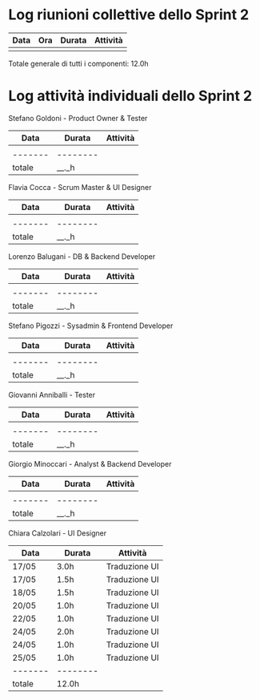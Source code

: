 # Log riunioni collettive dello Sprint 2

| Data | Ora | Durata | Attività |
|------|-----|--------|----------|
|      |     |        |          |

Totale generale di tutti i componenti: 12.0h


# Log attività individuali dello Sprint 2



Stefano Goldoni - Product Owner & Tester

| Data  | Durata | Attività |
|-------|--------|----------|
|     |    |        |
|-------|--------|
|totale| __._h |


Flavia Cocca - Scrum Master & UI Designer

| Data  | Durata | Attività |
|-------|--------|----------|
|     |    |        |
|-------|--------|
|totale| __._h |


Lorenzo Balugani - DB & Backend Developer

| Data  | Durata | Attività |
|-------|--------|----------|
|     |    |        |
|-------|--------|
|totale| __._h |


Stefano Pigozzi - Sysadmin & Frontend Developer

| Data  | Durata | Attività |
|-------|--------|----------|
|     |    |        |
|-------|--------|
|totale| __._h |

Giovanni Anniballi - Tester

| Data  | Durata | Attività |
|-------|--------|----------|
|     |    |        |
|-------|--------|
|totale| __._h |

Giorgio Minoccari - Analyst & Backend Developer

| Data  | Durata | Attività |
|-------|--------|----------|
|     |    |        |
|-------|--------|
|totale| __._h |


Chiara Calzolari - UI Designer

| Data  | Durata | Attività |
|-------|--------|----------|
| 17/05 | 3.0h | Traduzione UI
| 17/05 | 1.5h | Traduzione UI
| 18/05 | 1.5h | Traduzione UI
| 20/05 | 1.0h | Traduzione UI
| 22/05 | 1.0h | Traduzione UI
| 24/05 | 2.0h | Traduzione UI
| 24/05 | 1.0h | Traduzione UI
| 25/05 | 1.0h | Traduzione UI
|-------|--------|
|totale| 12.0h |



